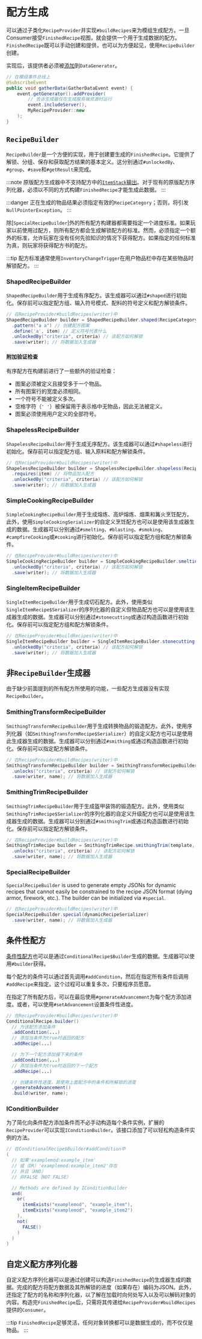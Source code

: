 配方生成
========

可以通过子类化`RecipeProvider`并实现`#buildRecipes`来为模组生成配方。一旦Consumer接受`FinishedRecipe`视图，就会提供一个用于生成数据的配方。`FinishedRecipe`既可以手动创建和提供，也可以为方便起见，使用`RecipeBuilder`创建。

实现后，该提供者必须被[添加][datagen]到`DataGenerator`。

```java
// 在模组事件总线上
@SubscribeEvent
public void gatherData(GatherDataEvent event) {
    event.getGenerator().addProvider(
        // 告诉生成器仅在生成服务端资源时运行
        event.includeServer(),
        MyRecipeProvider::new
    );
}
```

`RecipeBuilder`
---------------

`RecipeBuilder`是一个方便的实现，用于创建要生成的`FinishedRecipe`。它提供了解锁、分组、保存和获取配方结果的基本定义。这分别通过`#unlockedBy`、`#group`、`#save`和`#getResult`来完成。

:::note
    原版配方生成器中不支持配方中的[`ItemStack`输出][stack]。对于现有的原版配方序列化器，必须以不同的方式构建`FinishedRecipe`才能生成此数据。
:::

:::danger
    正在生成的物品结果必须指定有效的`RecipeCategory`；否则，将引发`NullPointerException`。
:::

除[`SpecialRecipeBuilder`]外的所有配方构建器都需要指定一个进度标准。如果玩家以前使用过配方，则所有配方都会生成解锁配方的标准。然而，必须指定一个额外的标准，允许玩家在没有任何先验知识的情况下获得配方。如果指定的任何标准为真，则玩家将获得配方书的配方。

:::tip
    配方标准通常使用`InventoryChangeTrigger`在用户物品栏中存在某些物品时解锁配方。
:::

### ShapedRecipeBuilder

`ShapedRecipeBuilder`用于生成有序配方。该生成器可以通过`#shaped`进行初始化。保存前可以指定配方组、输入符号模式、配料的符号定义和配方解锁条件。

```java
// 在RecipeProvider#buildRecipes(writer)中
ShapedRecipeBuilder builder = ShapedRecipeBuilder.shaped(RecipeCategory.MISC, result)
  .pattern("a a") // 创建配方图案
  .define('a', item) // 定义符号代表什么
  .unlockedBy("criteria", criteria) // 该配方如何解锁
  .save(writer); // 将数据加入生成器
```

#### 附加验证检查

有序配方在构建前进行了一些额外的验证检查：

* 图案必须被定义且接受多于一个物品。
* 所有图案行的宽度必须相同。
* 一个符号不能被定义多次。
* 空格字符（`' '`）被保留用于表示格中无物品，因此无法被定义。
* 图案必须使用用户定义的全部符号。

### ShapelessRecipeBuilder

`ShapelessRecipeBuilder`用于生成无序配方。该生成器可以通过`#shapeless`进行初始化。保存前可以指定配方组、输入原料和配方解锁条件。

```java
// 在RecipeProvider#buildRecipes(writer)中
ShapelessRecipeBuilder builder = ShapelessRecipeBuilder.shapeless(RecipeCategory.MISC, result)
  .requires(item) // 将物品加入配方
  .unlockedBy("criteria", criteria) // 该配方如何解锁
  .save(writer); // 将数据加入生成器
```

### SimpleCookingRecipeBuilder

`SimpleCookingRecipeBuilder`用于生成熔炼、高炉熔炼、烟熏和篝火烹饪配方。此外，使用`SimpleCookingSerializer`的自定义烹饪配方也可以是使用该生成器生成的数据。生成器可以分别通过`#smelting`、`#blasting`、`#smoking`、`#campfireCooking`或`#cooking`进行初始化。保存前可以指定配方组和配方解锁条件。

```java
// 在RecipeProvider#buildRecipes(writer)中
SimpleCookingRecipeBuilder builder = SimpleCookingRecipeBuilder.smelting(input, RecipeCategory.MISC, result, experience, cookingTime)
  .unlockedBy("criteria", criteria) // 该配方如何解锁
  .save(writer); // 将数据加入生成器
```

### SingleItemRecipeBuilder

`SingleItemRecipeBuilder`用于生成切石配方。此外，使用类似`SingleItemRecipe$Serializer`的序列化器的自定义但物品配方也可以是使用该生成器生成的数据。生成器可以分别通过`#stonecutting`或通过构造函数进行初始化。保存前可以指定配方组和配方解锁条件。

```java
// 在RecipeProvider#buildRecipes(writer)中
SingleItemRecipeBuilder builder = SingleItemRecipeBuilder.stonecutting(input, RecipeCategory.MISC, result)
  .unlockedBy("criteria", criteria) // 该配方如何解锁
  .save(writer); // 将数据加入生成器
```

非`RecipeBuilder`生成器
-----------------------

由于缺少前面提到的所有配方所使用的功能，一些配方生成器没有实现`RecipeBuilder`。

### SmithingTransformRecipeBuilder

`SmithingTransformRecipeBuilder`用于生成转换物品的锻造配方。此外，使用序列化器（如`SmithingTransformRecipe$Serializer`）的自定义配方也可以是使用此生成器生成的数据。生成器可以分别通过`#smithing`或通过构造函数进行初始化。保存前可以指定配方解锁条件。

```java
// 在RecipeProvider#buildRecipes(writer)中
SmithingTransformRecipeBuilder builder = SmithingTransformRecipeBuilder.smithing(template, base, addition, RecipeCategory.MISC, result)
  .unlocks("criteria", criteria) // 该配方如何解锁
  .save(writer, name); // 将数据加入生成器
```

### SmithingTrimRecipeBuilder

`SmithingTrimRecipeBuilder`用于生成盔甲装饰的锻造配方。此外，使用类似`SmithingTrimRecipe$Serializer`的序列化器的自定义升级配方也可以是使用该生成器生成的数据。生成器可以分别通过`#smithingTrim`或通过构造函数进行初始化。保存前可以指定配方解锁条件。

```java
// 在RecipeProvider#buildRecipes(writer)中
SmithingTrimRecipe builder = SmithingTrimRecipe.smithingTrim(template, base, addition, RecipeCategory.MISC)
  .unlocks("criteria", criteria) // 该配方如何解锁
  .save(writer, name); // 将数据加入生成器
```

### SpecialRecipeBuilder

`SpecialRecipeBuilder` is used to generate empty JSONs for dynamic recipes that cannot easily be constrained to the recipe JSON format (dying armor, firework, etc.). The builder can be initialized via `#special`.

```java
// 在RecipeProvider#buildRecipes(writer)中
SpecialRecipeBuilder.special(dynamicRecipeSerializer)
  .save(writer, name); // 将数据加入生成器
```

条件性配方
---------

[条件性配方][conditional]也可以是通过`ConditionalRecipe$Builder`生成的数据。生成器可以使用`#builder`获得。

每个配方的条件可以通过首先调用`#addCondition`，然后在指定所有条件后调用`#addRecipe`来指定。这个过程可以重复多次，只要程序员愿意。

在指定了所有配方后，可以在最后使用`#generateAdvancement`为每个配方添加进度。或者，可以使用`#setAdvancement`设置条件性进度。

```java
// 在RecipeProvider#buildRecipes(writer)中
ConditionalRecipe.builder()
  // 为该配方添加条件
  .addCondition(...)
  // 添加当条件为true时返回的配方
  .addRecipe(...)

  // 为下一个配方添加接下来的条件
  .addCondition(...)
  // 添加当条件为true时返回的下一个配方
  .addRecipe(...)

  // 创建条件性进度，其使用上面配方中的条件和所解锁的进度
  .generateAdvancement()
  .build(writer, name);
```

### IConditionBuilder

为了简化向条件配方添加条件而不必手动构造每个条件实例，扩展的`RecipeProvider`可以实现`IConditionBuilder`。该接口添加了可以轻松构造条件实例的方法。

```java
// 在ConditionalRecipe$Builder#addCondition中
(
  // 如果'examplemod:example_item'
  // 或（OR）'examplemod:example_item2'存在
  // 并且（AND）
  // 非FALSE（NOT FALSE）

  // Methods are defined by IConditionBuilder
  and( 
    or(
      itemExists("examplemod", "example_item"),
      itemExists("examplemod", "example_item2")
    ),
    not(
      FALSE()
    )
  )
)
```

自定义配方序列化器
-----------------

自定义配方序列化器可以是通过创建可以构造`FinishedRecipe`的生成器生成的数据。完成的配方将配方数据及其所解锁的进度（如果存在）编码为JSON。此外，还指定了配方的名称和序列化器，以了解在加载时向何处写入以及可以解码对象的内容。构造完`FinishedRecipe`后，只需将其传递给`RecipeProvider#buildRecipes`提供的`Consumer`。

:::tip
    `FinishedRecipe`足够灵活，任何对象转换都可以是数据生成的，而不仅仅是物品。
:::

[datagen]: ../index.md#data-providers
[ingredients]: ../../resources/server/recipes/ingredients.md#forge-types
[stack]: ../../resources/server/recipes/index.md#recipe-itemstack-result
[conditional]: ../../resources/server/conditional.md
[special]: #specialrecipebuilder
